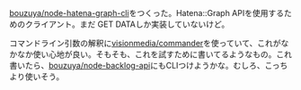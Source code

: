 [bouzuya/node-hatena-graph-cli][]をつくった。Hatena::Graph APIを使用するためのクライアント。まだ GET DATAしか実装していないけど。

コマンドライン引数の解釈に[visionmedia/commander][]を使っていて、これがなかなか使い心地が良い。そもそも、これを試すために書いてるようなもの。これ書いたら、[bouzuya/node-backlog-api][]にもCLIつけようかな。むしろ、こっちより使いそう。

[bouzuya/node-hatena-graph-cli]: https://github.com/bouzuya/node-hatena-graph-cli
[bouzuya/node-backlog-api]: https://github.com/bouzuya/node-backlog-api
[visionmedia/commander]: https://github.com/visionmedia/commander

